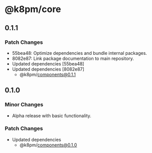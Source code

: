 # @k8pm/core

## 0.1.1

### Patch Changes

- 55bea48: Optimize dependencies and bundle internal packages.
- 8082e87: Link package documentation to main repository.
- Updated dependencies [55bea48]
- Updated dependencies [8082e87]
  - @k8pm/components@0.1.1

## 0.1.0

### Minor Changes

- Alpha release with basic functionality.

### Patch Changes

- Updated dependencies
  - @k8pm/components@0.1.0

